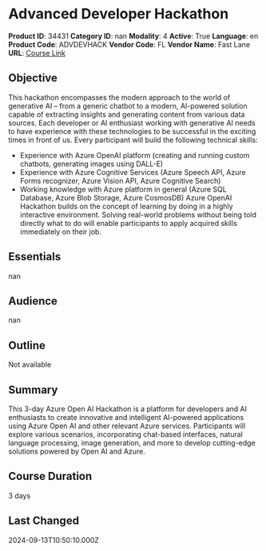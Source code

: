 # Advanced Developer Hackathon

**Product ID**: 34431
**Category ID**: nan
**Modality**: 4
**Active**: True
**Language**: en
**Product Code**: ADVDEVHACK
**Vendor Code**: FL
**Vendor Name**: Fast Lane
**URL**: [Course Link](https://www.fastlaneus.com/course/training-advdevhack)

## Objective
This hackathon encompasses the modern approach to the world of generative AI – from a generic chatbot to a modern, AI-powered solution capable of extracting insights and generating content from various data sources. Each developer or AI enthusiast working with generative AI needs to have experience with these technologies to be successful in the exciting times in front of us. 
Every participant will build the following technical skills: 



- Experience with Azure OpenAI platform (creating and running custom chatbots, generating images using DALL-E)
- Experience with Azure Cognitive Services (Azure Speech API, Azure Forms recognizer, Azure Vision API, Azure Cognitive Search)
- Working knowledge with Azure platform in general (Azure SQL Database, Azure Blob Storage, Azure CosmosDB)
Azure OpenAI Hackathon builds on the concept of learning by doing in a highly interactive environment. Solving real-world problems without being told directly what to do will enable participants to apply acquired skills immediately on their job.

## Essentials
nan

## Audience
nan

## Outline
Not available

## Summary
This 3-day Azure Open AI Hackathon is a platform for developers and AI enthusiasts to create innovative and intelligent AI-powered applications using Azure Open AI and other relevant Azure services. Participants will explore various scenarios, incorporating chat-based interfaces, natural language processing, image generation, and more to develop cutting-edge solutions powered by Open AI and Azure.

## Course Duration
3 days

## Last Changed
2024-09-13T10:50:10.000Z
